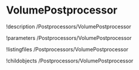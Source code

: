 <!-- MOOSE Documentation Stub: Remove this when content is added. -->

# VolumePostprocessor
!description /Postprocessors/VolumePostprocessor

!parameters /Postprocessors/VolumePostprocessor

!listingfiles /Postprocessors/VolumePostprocessor

!childobjects /Postprocessors/VolumePostprocessor
